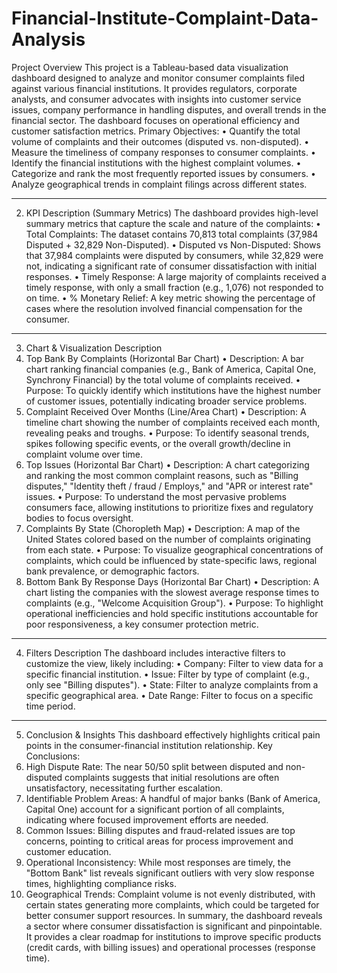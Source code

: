 # Financial-Institute-Complaint-Data-Analysis

Project Overview
This project is a Tableau-based data visualization dashboard designed to analyze and monitor consumer complaints filed against various financial institutions. It provides regulators, corporate analysts, and consumer advocates with insights into customer service issues, company performance in handling disputes, and overall trends in the financial sector. The dashboard focuses on operational efficiency and customer satisfaction metrics.
Primary Objectives:
•	Quantify the total volume of complaints and their outcomes (disputed vs. non-disputed).
•	Measure the timeliness of company responses to consumer complaints.
•	Identify the financial institutions with the highest complaint volumes.
•	Categorize and rank the most frequently reported issues by consumers.
•	Analyze geographical trends in complaint filings across different states.
________________________________________
2. KPI Description (Summary Metrics)
The dashboard provides high-level summary metrics that capture the scale and nature of the complaints:
•	Total Complaints: The dataset contains 70,813 total complaints (37,984 Disputed + 32,829 Non-Disputed).
•	Disputed vs Non-Disputed: Shows that 37,984 complaints were disputed by consumers, while 32,829 were not, indicating a significant rate of consumer dissatisfaction with initial responses.
•	Timely Response: A large majority of complaints received a timely response, with only a small fraction (e.g., 1,076) not responded to on time.
•	% Monetary Relief: A key metric showing the percentage of cases where the resolution involved financial compensation for the consumer.
________________________________________
3. Chart & Visualization Description
1. Top Bank By Complaints (Horizontal Bar Chart)
•	Description: A bar chart ranking financial companies (e.g., Bank of America, Capital One, Synchrony Financial) by the total volume of complaints received.
•	Purpose: To quickly identify which institutions have the highest number of customer issues, potentially indicating broader service problems.
2. Complaint Received Over Months (Line/Area Chart)
•	Description: A timeline chart showing the number of complaints received each month, revealing peaks and troughs.
•	Purpose: To identify seasonal trends, spikes following specific events, or the overall growth/decline in complaint volume over time.
3. Top Issues (Horizontal Bar Chart)
•	Description: A chart categorizing and ranking the most common complaint reasons, such as "Billing disputes," "Identity theft / fraud / Employs," and "APR or interest rate" issues.
•	Purpose: To understand the most pervasive problems consumers face, allowing institutions to prioritize fixes and regulatory bodies to focus oversight.
4. Complaints By State (Choropleth Map)
•	Description: A map of the United States colored based on the number of complaints originating from each state.
•	Purpose: To visualize geographical concentrations of complaints, which could be influenced by state-specific laws, regional bank prevalence, or demographic factors.
5. Bottom Bank By Response Days (Horizontal Bar Chart)
•	Description: A chart listing the companies with the slowest average response times to complaints (e.g., "Welcome Acquisition Group").
•	Purpose: To highlight operational inefficiencies and hold specific institutions accountable for poor responsiveness, a key consumer protection metric.
________________________________________
4. Filters Description
The dashboard includes interactive filters to customize the view, likely including:
•	Company: Filter to view data for a specific financial institution.
•	Issue: Filter by type of complaint (e.g., only see "Billing disputes").
•	State: Filter to analyze complaints from a specific geographical area.
•	Date Range: Filter to focus on a specific time period.
________________________________________
5. Conclusion & Insights
This dashboard effectively highlights critical pain points in the consumer-financial institution relationship.
Key Conclusions:
1.	High Dispute Rate: The near 50/50 split between disputed and non-disputed complaints suggests that initial resolutions are often unsatisfactory, necessitating further escalation.
2.	Identifiable Problem Areas: A handful of major banks (Bank of America, Capital One) account for a significant portion of all complaints, indicating where focused improvement efforts are needed.
3.	Common Issues: Billing disputes and fraud-related issues are top concerns, pointing to critical areas for process improvement and customer education.
4.	Operational Inconsistency: While most responses are timely, the "Bottom Bank" list reveals significant outliers with very slow response times, highlighting compliance risks.
5.	Geographical Trends: Complaint volume is not evenly distributed, with certain states generating more complaints, which could be targeted for better consumer support resources.
In summary, the dashboard reveals a sector where consumer dissatisfaction is significant and pinpointable. It provides a clear roadmap for institutions to improve specific products (credit cards, with billing issues) and operational processes (response time).

